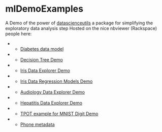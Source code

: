# mlDemoExamples
A Demo of the power of [datascienceutils](https://github.com/anandjeyahar/data-science-utils) a package for simplifying the exploratory data analysis step
Hosted on the nice nbviewer (Rackspace) people here:

* - [Diabetes data model](http://nbviewer.jupyter.org/github/anandjeyahar/mlDemoExamples/blob/master/Diabetes-Model.ipynb)

* - [Decision Tree Demo](http://nbviewer.jupyter.org/github/anandjeyahar/mlDemoExamples/blob/master/DecisionTreeDemo.ipynb)

* - [Iris Data Explorer
    Demo](http://nbviewer.jupyter.org/github/anandjeyahar/mlDemoExamples/blob/master/IrisDataExplorer.ipynb)

* - [Iris Data Regression Models Demo](http://nbviewer.jupyter.org/github/anandjeyahar/mlDemoExamples/blob/master/Iris_Regression_analyze.ipynb)

* - [Audiology Data Explorer
    Demo](http://nbviewer.jupyter.org/github/anandjeyahar/mlDemoExamples/blob/master/Audiology.ipynb)

* - [Hepatitis Data Explorer
    Demo](http://nbviewer.jupyter.org/github/anandjeyahar/mlDemoExamples/blob/master/Hepatitis.ipynb)

* - [TPOT example for MNIST Digit Demo](http://nbviewer.jupyter.org/github/anandjeyahar/mlDemoExamples/blob/master/TPOT--MNIST.ipynb)

* - [Phone metadata](http://nbviewer.jupyter.org/github/anandjeyahar/mlDemoExamples/blob/master/phone_metadata.ipynb)
